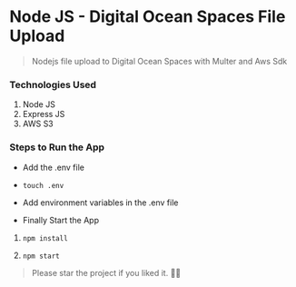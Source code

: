 # Node JS - Digital Ocean Spaces File Upload

> Nodejs file upload to Digital Ocean Spaces with Multer and Aws Sdk

### Technologies Used

1. Node JS
2. Express JS
3. AWS S3

### Steps to Run the App

- Add the .env file

- `touch .env`

- Add environment variables in the .env file

- Finally Start the App

1. `npm install`

2. `npm start`

> Please star the project if you liked it. 👋🏼
